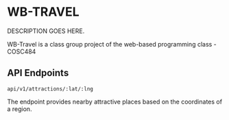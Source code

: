 # WB-TRAVEL  
DESCRIPTION GOES HERE.  

WB-Travel is a class group project of the web-based programming class - COSC484   

## API Endpoints  

    api/v1/attractions/:lat/:lng  
The endpoint provides nearby attractive places based on the coordinates of a region.  